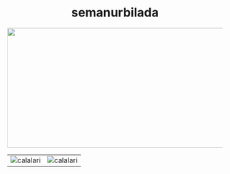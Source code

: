 <h1 align="center">semanurbilada</h1>

<div align="center">
    <img src="https://user-images.githubusercontent.com/74038190/225813708-98b745f2-7d22-48cf-9150-083f1b00d6c9.gif" width="750" height="280">
    <TABLE>
        <TR>
            <TD><img align="center" src="https://github-readme-stats.vercel.app/api?username=semanurbilada&title_color=06b6d4&icon_color=06b6d4&text_color=9ca3af&bg_color=00000000&border_color=0e7490&show_icons=true&locale=en" alt="calalari"/></TD>
            <TD><img align="center" src="https://github-readme-stats.vercel.app/api/top-langs?username=semanurbilada&title_color=06b6d4&icon_color=fbbf24&text_color=9ca3af&bg_color=00000000&border_color=0e7490&show_icons=true&locale=en&layout=compact" alt="calalari"/></TD>
        </TR>
    </TABLE>
</div> 